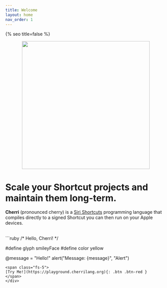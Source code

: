 ```yaml
---
title: Welcome
layout: home
nav_order: 1
---
```


{% seo title=false %}
<title>Scale Siri Shortcut projects and maintain them long-term | Cherri</title>

<div style="text-align: center">
  <img src="https://github.com/electrikmilk/cherrilang.org/assets/4368524/90defca4-2824-4525-a58c-bacf4555c80e" width="400px"/>
</div>

# Scale your Shortcut projects and maintain them long-term.

**Cherri** (pronounced cherry) is a <a href="https://apps.apple.com/us/app/shortcuts/id1462947752" ref="noreferrer noopener" target="_blank">Siri Shortcuts</a> programming language that compiles directly to a signed Shortcut you can then run on your Apple devices.

<br/>

<div class="code-example" markdown="1">
```ruby
/* Hello, Cherri! */

#define glyph smileyFace
#define color yellow

@message = "Hello!"
alert("Message: {message}", "Alert")
```
<span class="fs-5">
[Try Me!](https://playground.cherrilang.org){: .btn .btn-red }
</span>
</div>
